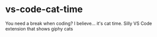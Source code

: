 # vs-code-cat-time
You need a break when coding? I believe... it's cat time. Silly VS Code extension that shows giphy cats
